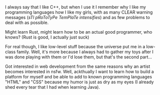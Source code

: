 I always say that I like C++, but when I use it I remember why I like my programming languages how I like my girls, 
with as many CLEAR warning messages (*sTl pRoToTyPe TemPlaTe intensifies*) 
and as few problems to deal with as possible.

Might learn Rust, might learn how to be an actual good programmer, who knows?
(Rust is good, I actually just suck)

For real though, I like low-level stuff because the universe put me in a low-class family.
Well, it's more because I always had to gather my toys after I was done playing with them or I'd lose them, 
but that's the second part...

Got interested in web development from the same reasons why an artist becomes interested in nsfw.
Well, ackthually I want to learn how to build a platform for myself
and be able to add to known programming languages "HTML" and "CSS" because my humor is just as dry
as my eyes (I already shed every tear that I had when learning Java).
